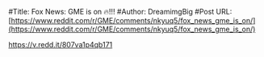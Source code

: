 #Title: Fox News: GME is on 🔥!!!
#Author: DreamimgBig
#Post URL: [https://www.reddit.com/r/GME/comments/nkyuq5/fox_news_gme_is_on/](https://www.reddit.com/r/GME/comments/nkyuq5/fox_news_gme_is_on/)


https://v.redd.it/807va1p4qb171